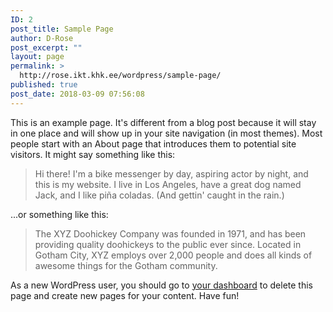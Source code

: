 ```yaml
---
ID: 2
post_title: Sample Page
author: D-Rose
post_excerpt: ""
layout: page
permalink: >
  http://rose.ikt.khk.ee/wordpress/sample-page/
published: true
post_date: 2018-03-09 07:56:08
---
```

This is an example page. It's different from a blog post because it will stay in one place and will show up in your site navigation (in most themes). Most people start with an About page that introduces them to potential site visitors. It might say something like this:

<blockquote>Hi there! I'm a bike messenger by day, aspiring actor by night, and this is my website. I live in Los Angeles, have a great dog named Jack, and I like pi&#241;a coladas. (And gettin' caught in the rain.)</blockquote>

...or something like this:

<blockquote>The XYZ Doohickey Company was founded in 1971, and has been providing quality doohickeys to the public ever since. Located in Gotham City, XYZ employs over 2,000 people and does all kinds of awesome things for the Gotham community.</blockquote>

As a new WordPress user, you should go to <a href="http://rose.ikt.khk.ee/wordpress/wp-admin/">your dashboard</a> to delete this page and create new pages for your content. Have fun!
